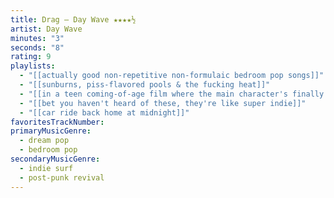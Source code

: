 ```yaml
---
title: Drag — Day Wave ★★★★½
artist: Day Wave
minutes: "3"
seconds: "8"
rating: 9
playlists:
  - "[[actually good non-repetitive non-formulaic bedroom pop songs]]"
  - "[[sunburns, piss-flavored pools & the fucking heat]]"
  - "[[in a teen coming-of-age film where the main character's finally ready for the next chapter]]"
  - "[[bet you haven't heard of these, they're like super indie]]"
  - "[[car ride back home at midnight]]"
favoritesTrackNumber:
primaryMusicGenre:
  - dream pop
  - bedroom pop
secondaryMusicGenre:
  - indie surf
  - post-punk revival
---
```

